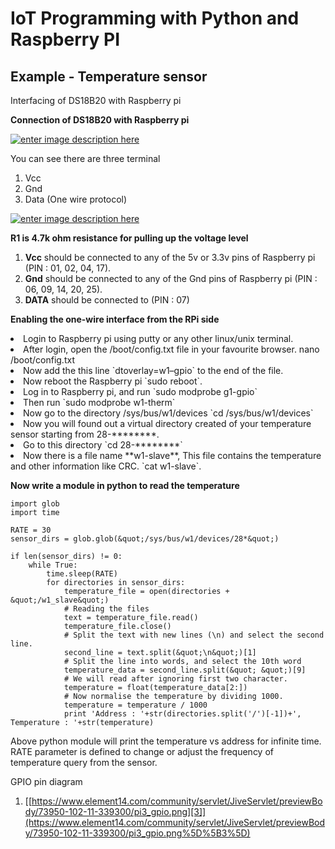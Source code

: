 # IoT Programming with Python and Raspberry PI




## Example - Temperature sensor


Interfacing of DS18B20 with Raspberry pi

**Connection of DS18B20 with Raspberry pi**

[<img src="https://i.stack.imgur.com/OBA2X.png" alt="enter image description here" />](https://i.stack.imgur.com/OBA2X.png)

You can see there are three terminal

1. Vcc
1. Gnd
1. Data (One wire protocol)

[<img src="https://i.stack.imgur.com/dSFFQ.png" alt="enter image description here" />](https://i.stack.imgur.com/dSFFQ.png)

**R1 is 4.7k ohm resistance for pulling up the voltage level**

1. **Vcc** should be connected to any of the 5v or 3.3v pins of Raspberry pi (PIN : 01, 02, 04, 17).
1. **Gnd** should be connected to any of the Gnd pins of Raspberry pi (PIN : 06, 09, 14, 20, 25).
1. **DATA** should be connected to (PIN : 07)

**Enabling the one-wire interface from the RPi side**

<li>
Login to Raspberry pi using putty or any other linux/unix terminal.
</li>
<li>
After login, open the /boot/config.txt file in your favourite browser.
nano /boot/config.txt
</li>
<li>
Now add the this line `dtoverlay=w1–gpio` to the end of the file.
</li>
<li>
Now reboot the Raspberry pi `sudo reboot`.
</li>
<li>
Log in to Raspberry pi, and run `sudo modprobe g1-gpio`
</li>
<li>
Then run `sudo modprobe w1-therm`
</li>
<li>
Now go to the directory /sys/bus/w1/devices `cd /sys/bus/w1/devices`
</li>
<li>
Now you will found out a virtual directory created of your temperature sensor starting from 28-********.
</li>
<li>
Go to this directory `cd 28-********`
</li>
<li>
Now there is a file name **w1-slave**, This file contains the temperature and other information like CRC. `cat w1-slave`.
</li>

**Now write a module in python to read the temperature**

```
import glob
import time

RATE = 30
sensor_dirs = glob.glob(&quot;/sys/bus/w1/devices/28*&quot;)

if len(sensor_dirs) != 0:
    while True:
        time.sleep(RATE)
        for directories in sensor_dirs:
            temperature_file = open(directories + &quot;/w1_slave&quot;)
            # Reading the files
            text = temperature_file.read()
            temperature_file.close()
            # Split the text with new lines (\n) and select the second line.
            second_line = text.split(&quot;\n&quot;)[1]
            # Split the line into words, and select the 10th word
            temperature_data = second_line.split(&quot; &quot;)[9]
            # We will read after ignoring first two character.
            temperature = float(temperature_data[2:])
            # Now normalise the temperature by dividing 1000.
            temperature = temperature / 1000
            print 'Address : '+str(directories.split('/')[-1])+', Temperature : '+str(temperature)

```

Above python module will print the temperature vs address for infinite time. RATE parameter is defined to change or adjust the frequency of temperature query from the sensor.

GPIO pin diagram

1. [[https://www.element14.com/community/servlet/JiveServlet/previewBody/73950-102-11-339300/pi3_gpio.png][3]](https://www.element14.com/community/servlet/JiveServlet/previewBody/73950-102-11-339300/pi3_gpio.png%5D%5B3%5D)


